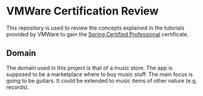 # VMWare Certification Review

This repository is used to review the concepts explained in the tutorials provided by VMWare to gain the
[Spring Certified Professional](https://spring.academy/paths/spring-certified-professional-2023) certificate.

## Domain
The domain used in this project is that of a music store. The app is supposed to be a marketplace where to buy music 
stuff. The main focus is going to be guitars.
It could be extended to music items of other nature (e.g. records).